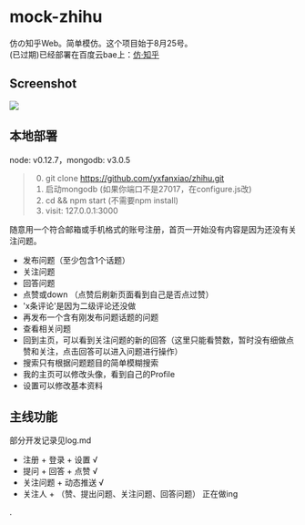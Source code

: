 # mock-zhihu
仿の知乎Web。简单模仿。这个项目始于8月25号。<br>
(已过期)已经部署在百度云bae上：[仿·知乎](http://zhiihu.duapp.com/)

## Screenshot
![](https://github.com/yxfanxiao/zhihu/raw/master/screenshot.png)

## 本地部署
node: v0.12.7，mongodb: v3.0.5
> 0. git clone https://github.com/yxfanxiao/zhihu.git
> 1. 启动mongodb (如果你端口不是27017，在configure.js改)
> 2. cd && npm start (不需要npm install)
> 3. visit: 127.0.0.1:3000

随意用一个符合邮箱或手机格式的账号注册，首页一开始没有内容是因为还没有关注问题。
* 发布问题（至少包含1个话题）
* 关注问题
* 回答问题
* 点赞或down （点赞后刷新页面看到自己是否点过赞）
* 'x条评论'是因为二级评论还没做
* 再发布一个含有刚发布问题话题的问题
* 查看相关问题
* 回到主页，可以看到关注问题的新的回答（这里只能看赞数，暂时没有细做点赞和关注，点击回答可以进入问题进行操作）
* 搜索只有根据问题题目的简单模糊搜索
* 我的主页可以修改头像，看到自己的Profile
* 设置可以修改基本资料

## 主线功能
部分开发记录见log.md
* 注册 + 登录 + 设置 √
* 提问 + 回答 + 点赞 √
* 关注问题 + 动态推送 √
* 关注人 + （赞、提出问题、关注问题、回答问题）  正在做ing

.
